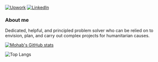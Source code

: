 [![Upwork](https://img.shields.io/badge/UpWork-6FDA44?style=for-the-badge&logo=Upwork&logoColor=white)](https://www.upwork.com/freelancers/~019311866e360cc8ee)
[![LinkedIn](https://img.shields.io/badge/linkedin-%230077B5.svg?style=for-the-badge&logo=linkedin&logoColor=white)](https://www.linkedin.com/in/mohabakram/)

### About me

<!-- BLOG-POST-LIST:START -->
Dedicated, helpful, and principled problem solver who can be relied on to envision, plan, and carry out complex projects for humanitarian causes.
<!-- BLOG-POST-LIST:END --> 

[![Mohab's GitHub stats](https://github-readme-stats.vercel.app/api?username=mohapakram)](https://github.com/mohapakram)

![Top Langs](https://github-readme-stats.vercel.app/api/top-langs/?username=mohapakram&layout=compact)
